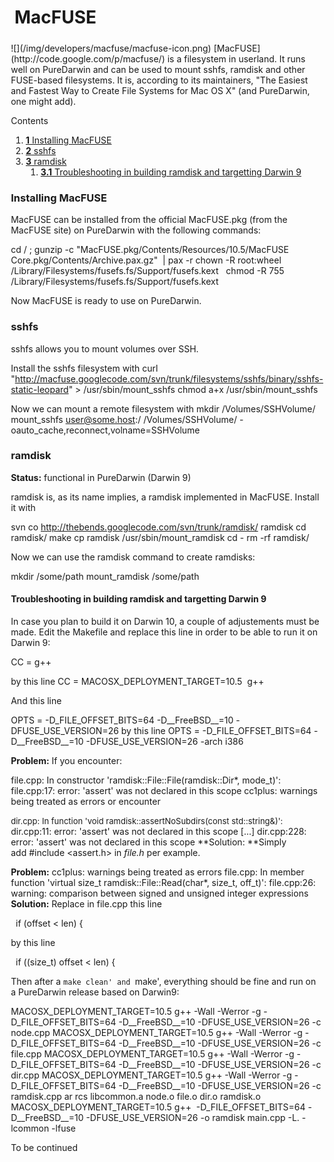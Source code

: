MacFUSE
=======
<div style="display:inline;float:right;margin-top:5px;margin-right:10px;margin-bottom:5px;margin-left:10px">
![](/img/developers/macfuse/macfuse-icon.png)
[MacFUSE](http://code.google.com/p/macfuse/) is a filesystem in userland. It runs well on PureDarwin and can be used to mount sshfs, ramdisk and other FUSE-based filesystems. It is, according to its maintainers, "The Easiest and Fastest Way to Create File Systems for Mac OS X" (and PureDarwin, one might add).




Contents
1.  [**1** Installing MacFUSE](macfuse.html#TOC-Installing-MacFUSE)
2.  [**2** sshfs](macfuse.html#TOC-sshfs)
3.  [**3** ramdisk](macfuse.html#TOC-ramdisk)
    1.  [**3.1** Troubleshooting in building ramdisk and targetting Darwin 9](macfuse.html#TOC-Troubleshooting-in-building-ramdisk-and-targetting-Darwin-9)

### Installing MacFUSE
MacFUSE can be installed from the official MacFUSE.pkg (from the MacFUSE site) on PureDarwin with the following commands:

cd / ; gunzip -c "MacFUSE.pkg/Contents/Resources/10.5/MacFUSE Core.pkg/Contents/Archive.pax.gz"  | pax -r
chown -R root:wheel /Library/Filesystems/fusefs.fs/Support/fusefs.kext  
chmod -R 755 /Library/Filesystems/fusefs.fs/Support/fusefs.kext

Now MacFUSE is ready to use on PureDarwin.
### sshfs
sshfs allows you to mount volumes over SSH.

Install the sshfs filesystem with
curl "http://macfuse.googlecode.com/svn/trunk/filesystems/sshfs/binary/sshfs-static-leopard" > /usr/sbin/mount_sshfs
chmod a+x /usr/sbin/mount_sshfs

Now we can mount a remote filesystem with
mkdir /Volumes/SSHVolume/
mount_sshfs user@some.host:/ /Volumes/SSHVolume/ -oauto_cache,reconnect,volname=SSHVolume
### ramdisk
**Status:** functional in PureDarwin (Darwin 9)

ramdisk is, as its name implies, a ramdisk implemented in MacFUSE.
Install it with

svn co http://thebends.googlecode.com/svn/trunk/ramdisk/ ramdisk
cd ramdisk/
make
cp ramdisk /usr/sbin/mount_ramdisk
cd -
rm -rf ramdisk/


Now we can use the ramdisk command to create ramdisks:

mkdir /some/path
mount_ramdisk /some/path
#### Troubleshooting in building ramdisk and targetting Darwin 9
In case you plan to build it on Darwin 10, a couple of adjustements must be made.
Edit the Makefile and replace this line in order to be able to run it on Darwin 9:

CC = g++

by this line
CC = MACOSX_DEPLOYMENT_TARGET=10.5  g++

And this line

OPTS = -D_FILE_OFFSET_BITS=64 -D__FreeBSD__=10 -DFUSE_USE_VERSION=26
by this line
OPTS = -D_FILE_OFFSET_BITS=64 -D__FreeBSD__=10 -DFUSE_USE_VERSION=26 -arch i386


**Problem:** If you encounter:

file.cpp: In constructor 'ramdisk::File::File(ramdisk::Dir*, mode_t)':
file.cpp:17: error: 'assert' was not declared in this scope
cc1plus: warnings being treated as errors
or encounter

<span style="font-size:small">dir.cpp: In function 'void ramdisk::assertNoSubdirs(const std::string&)':</span>
dir.cpp:11: error: 'assert' was not declared in this scope
[...]
dir.cpp:228: error: 'assert' was not declared in this scope
**Solution: **Simply add #include <assert.h> in *file.h* per example.

**Problem:** cc1plus: warnings being treated as errors
file.cpp: In member function 'virtual size_t ramdisk::File::Read(char*, size_t, off_t)':
file.cpp:26: warning: comparison between signed and unsigned integer expressions
**Solution:** Replace in file.cpp this line

  if (offset < len) {

by this line

  if ((size_t) offset < len) {

Then after a `make clean' and `make', everything should be fine and run on a PureDarwin release based on Darwin9:

MACOSX_DEPLOYMENT_TARGET=10.5 g++ -Wall -Werror -g -D_FILE_OFFSET_BITS=64 -D__FreeBSD__=10 -DFUSE_USE_VERSION=26 -c node.cpp
MACOSX_DEPLOYMENT_TARGET=10.5 g++ -Wall -Werror -g -D_FILE_OFFSET_BITS=64 -D__FreeBSD__=10 -DFUSE_USE_VERSION=26 -c file.cpp
MACOSX_DEPLOYMENT_TARGET=10.5 g++ -Wall -Werror -g -D_FILE_OFFSET_BITS=64 -D__FreeBSD__=10 -DFUSE_USE_VERSION=26 -c dir.cpp
MACOSX_DEPLOYMENT_TARGET=10.5 g++ -Wall -Werror -g -D_FILE_OFFSET_BITS=64 -D__FreeBSD__=10 -DFUSE_USE_VERSION=26 -c ramdisk.cpp
ar rcs libcommon.a node.o file.o dir.o ramdisk.o
MACOSX_DEPLOYMENT_TARGET=10.5 g++  -D_FILE_OFFSET_BITS=64 -D__FreeBSD__=10 -DFUSE_USE_VERSION=26 -o ramdisk main.cpp -L. -lcommon -lfuse



To be continued

